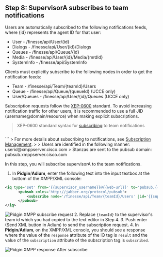 ## Step 8: SupervisorA subscribes to team notifications

Users are automatically subscribed to the following notifications feeds, where {id} represents the agent ID for that user:
* User - /finesse/api/User/{id}
* Dialogs - /finesse/api/User/{id}/Dialogs
* Queues - /finesse/api/Queue/{id}
* Media - /finesse/api/User/{id}/Media/{mrdId}
* SystemInfo - /finesse/api/SystemInfo

Clients must explicitly subscribe to the following nodes in order to get the notification feeds:
* Team - /finesse/api/Team/{teamId}/Users
* Queue - /finesse/api/Queue/{queueId} (UCCE only)
* User/Queues - /finesse/api/User/{id}/Queues (UCCE only)

Subscription requests follow the <a href="http://www.xmpp.org/extensions/xep-0060.html" target="_blank">XEP-0600</a> standard. To avoid increasing notification traffic for other users, it is recommended to use a full JID (username@domain/resource) when making explicit subscriptions.

> XEP-0600 standard syntax for <a href="http://www.xmpp.org/extensions/xep-0060.html#subscriber-subscribe-request" target="_blank">subscribing</a> to team notifications
> ```xml
<iq type='set' from='{id}@<Finesse_FQDN>' to='pubsub.<Finesse_FQDN>' id='sub1'>
   <pubsub xmlns='http://jabber.org/protocol/pubsub'>
      <subscribe node='/finesse/api/Team/{teamId}/Users' jid='{id}@<Finesse_FQDN>'/>
   </pubsub>
</iq>
```
> For more details about subscribing to notifications, see <a href="https://developer.cisco.com/media/finesseDevGuide4.1/cfin_r_subscription-management-115.html" target="_blank">Subscription Management</a>.
>
> Users are identified in the following manner: userid@xmppserver.cisco.com
> Stanzas are sent to the pubsub domain: pubsub.xmppserver.cisco.com

In this step, you will subscribe supervisorA to the team notifications.

1. In **Pidgin**/**Adium**, enter the following text into the input textbox at the bottom of the XMPP/XML console:
```xml
<iq type='set' from='{{supervisor_username}}@{{web-url}}' to='pubsub.{{web-url}}' id='sub1'>
      <pubsub xmlns='http://jabber.org/protocol/pubsub'>
          <subscribe node='/finesse/api/Team/{teamId}/Users' jid='{{supervisor_username}}@{{web-url}}'/>
      </pubsub>
</iq>
```

 ![Pidgin XMPP subscribe request](/posts/files/finesse-basic-supervisor-rest-apis-with-xmpp-events/assets/images/supervisor-a-XMPP-subscribe.jpg)
2. Replace ``{teamId}`` to the supervisor's team id which you had copied to the text editor in Step 4.
3. Push enter (Send XML button in Adium) to send the subscription request.
4. In **Pidgin**/**Adium**, on the XMPP/XML console, you should see a response where the value of the ``response`` attribute of the IQ tag is ``result`` and the value of the ``subscription`` attribute of the subscription tag is ``subscribed``.

 ![Pidgin XMPP response After subscribe](/posts/files/finesse-basic-supervisor-rest-apis-with-xmpp-events/assets/images/supervisor-a-XMPP-subscribe-confirmation.jpg)
